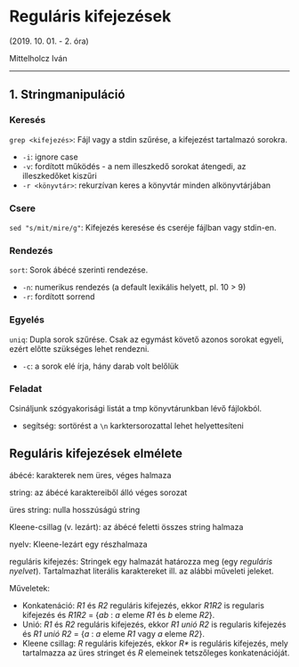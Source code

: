 # Reguláris kifejezések

(2019. 10. 01. - 2. óra)

Mittelholcz Iván

---

## 1. Stringmanipuláció

### Keresés

`grep <kifejezés>`: Fájl vagy a stdin szűrése, a kifejezést tartalmazó sorokra.

- `-i`: ignore case
- `-v`: fordított működés - a nem illeszkedő sorokat átengedi, az illeszkedőket kiszűri
- `-r <könyvtár>`: rekurzívan keres a könyvtár minden alkönyvtárjában

### Csere

`sed "s/mit/mire/g"`: Kifejezés keresése és cseréje fájlban vagy stdin-en.

### Rendezés

`sort`: Sorok ábécé szerinti rendezése.

- `-n`: numerikus rendezés (a default lexikális helyett, pl. 10 > 9)
- `-r`: fordított sorrend

### Egyelés

`uniq`: Dupla sorok szűrése. Csak az egymást követő azonos sorokat egyeli, ezért előtte szükséges lehet rendezni.

- `-c`: a sorok elé írja, hány darab volt belőlük

### Feladat

Csináljunk szógyakorisági listát a tmp könyvtárunkban lévő fájlokból.

- segítség: sortörést a `\n` karktersorozattal lehet helyettesíteni

## Reguláris kifejezések elmélete

ábécé: karakterek nem üres, véges halmaza

string: az ábécé karaktereiből álló véges sorozat

üres string: nulla hosszúságú string

Kleene-csillag (v. lezárt): az ábécé feletti összes string halmaza

nyelv: Kleene-lezárt egy részhalmaza

reguláris kifejezés: Stringek egy halmazát határozza meg (egy *reguláris nyelvet*). Tartalmazhat literális karaktereket ill. az alábbi műveleti jeleket.

Műveletek:

- Konkatenáció: *R1* és *R2* reguláris kifejezés, ekkor *R1R2* is regularis
  kifejezés és *R1R2* = {*ab* : *a* eleme *R1* és *b* eleme *R2*}.
- Unió: *R1* és *R2* reguláris kifejezés, ekkor *R1 unió R2* is regularis
  kifejezés és *R1 unió R2* = {*a* : *a* eleme *R1* vagy *a* eleme *R2*}.
- Kleene csillag: *R* reguláris kifejezés, ekkor *R\** is reguláris
  kifejezés, mely tartalmazza az üres stringet és *R* elemeinek tetszőleges
  konkatenációját.
